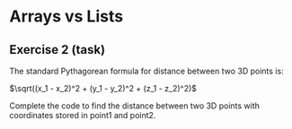 # Arrays vs Lists
## Exercise 2 (task)

The standard Pythagorean formula for distance between two 3D points is:

 $\sqrt((x_1 - x_2)^2 + (y_1 - y_2)^2 + (z_1 - z_2)^2)$

 Complete the code to find the distance between two 3D points with coordinates stored in point1 and point2.
